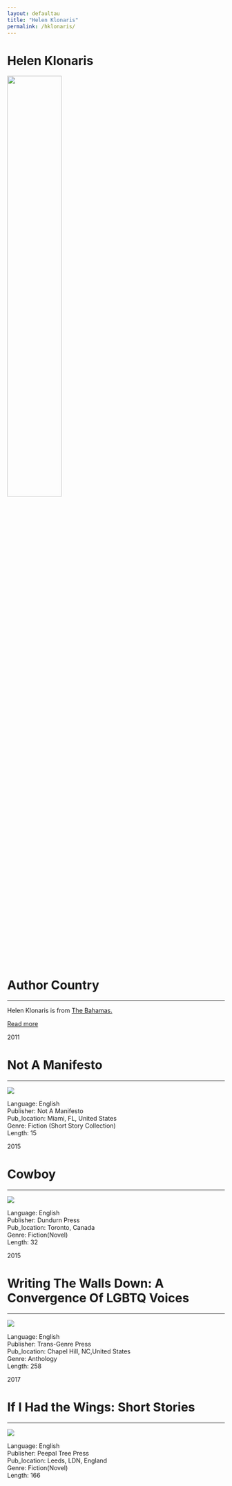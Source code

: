 ```yaml
---
layout: defaultau
title: "Helen Klonaris"
permalink: /hklonaris/
---
```

<!-- partial:index.partial.html -->
<div class="content">
    <h1>Helen Klonaris</h1>
    <div class="quote">
        <div><img src="https://cdn.funcheap.com/wp-content/uploads/2017/07/cropped-img_89193.jpg" height="50%" width = "50%"  class="logo"></div>
    </div>
    <div class="timeline">
        <div style="padding-bottom:100px;"></div>
        <div class="block">
            <div class="date right"><p class="right"> </p></div>
            <div class="dot"></div>
            <div class="left first">
              <div class="author_country">
                <h1>Author Country</h1><hr>
          <div class="aclocation">  <p>Helen Klonaris is from <a href="{{ site.baseurl }}/19">The Bahamas.</a></p></div>
              <div class="acreadmore">  <a href="NA" target="_blank">Read more</a></div>
            </div>
            </div>
        </div>
        <div class="block">
            <div class="date left"><p class="left">2011</p></div>
            <div class="dot"></div>
            <div class="right hide">
                <h1>Not A Manifesto</h1><hr>
                <p><img src="https://assets.lulu.com/cover_thumbs/1/q/1qzqyezv-ebook-shortedge-384.jpg"></p>
                <p>
                Language: English<br/>
                Publisher: Not A Manifesto<br/>
                Pub_location: Miami, FL, United States<br/>
                Genre: Fiction (Short Story Collection)<br/>
                Length: 15</p>
            </div>
        </div>
        <div class="block">
            <div class="date right"><p class="right">2015</p></div>
            <div class="dot"></div>
            <div class="left hide">
                <h1>Cowboy</h1><hr>
                <p><img src="https://kbimages1-a.akamaihd.net/1ac04915-4ede-4180-8e8f-3f0cdbe04a5c/1200/1200/False/cowboy-16.jpg"></p>
                <p>Language: English<br/>
                Publisher: Dundurn Press<br/>
                Pub_location: Toronto, Canada<br/>
                Genre: Fiction(Novel)<br/>
                Length: 32</p>
            </div>
        </div>
        <div class="block">
            <div class="date left"><p class="left">2015</p></div>
            <div class="dot"></div>
            <div class="right hide">
                <h1>Writing The Walls Down: A Convergence Of LGBTQ Voices</h1><hr>
                <p><img src="https://images-na.ssl-images-amazon.com/images/I/51vj0xX0GhL._SX321_BO1,204,203,200_.jpg"></p>
                <p>Language: English<br/>
                Publisher: Trans-Genre Press<br/>
                Pub_location: Chapel Hill, NC,United States <br/>
                Genre: Anthology <br/>
                Length: 258</p>
            </div>
        </div>
        <div class="block">
            <div class="date right"><p class="right">2017</p></div>
            <div class="dot"></div>
            <div class="left hide">
                <h1>If I Had the Wings: Short Stories</h1><hr>
                <p><img src="https://i.gr-assets.com/images/S/compressed.photo.goodreads.com/books/1490875978l/34524853._SY475_.jpg"></p>
                <p>Language: English<br/>
                Publisher: Peepal Tree Press <br/>
                Pub_location:  Leeds, LDN, England <br/>
                Genre: Fiction(Novel)<br/>
                Length: 166</p>
            </div>
        </div>
</div>
  <!-- partial -->
<script src='https://cdnjs.cloudflare.com/ajax/libs/jquery/3.1.1/jquery.min.js'></script><script  src="{{ site.baseurl }}/assets/js/authorscript.js"></script>